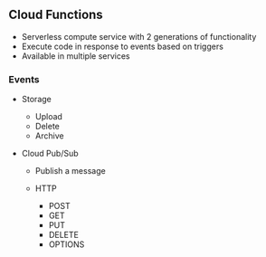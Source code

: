 ## Cloud Functions  
- Serverless compute service with 2 generations of functionality
- Execute code in response to events based on triggers
- Available in multiple services

### Events  
- Storage
    - Upload
    - Delete
    - Archive

- Cloud Pub/Sub
    - Publish a message

  - HTTP
      - POST
      - GET
      - PUT
      - DELETE
      - OPTIONS
  
